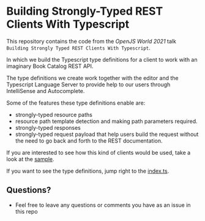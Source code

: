 # Building Strongly-Typed REST Clients With Typescript

This repository contains the code from the _OpenJS World 2021_ talk `Building Strongly Typed REST Clients With Typescript`.

In which we build the Typescript type definitions for a client to work with an imaginary Book Catalog REST API.

The type definitions we create work together with the editor
and the Typescript Language Server to provide help to our users through IntelliSense and Autocomplete.

Some of the features these type definitions enable are:

- strongly-typed resource paths
- resource path template detection and making path parameters required.
- strongly-typed responses
- strongly-typed request payload that help users build the request without the need to go back and forth to the REST documentation.

If you are interested to see how this kind of clients would be used, take a look at the [sample](./src/samples.ts).

If you want to see the type definitions, jump right to the [index.ts](./src/index.ts).

## Questions?

- Feel free to leave any questions or comments you have as an issue in this repo
